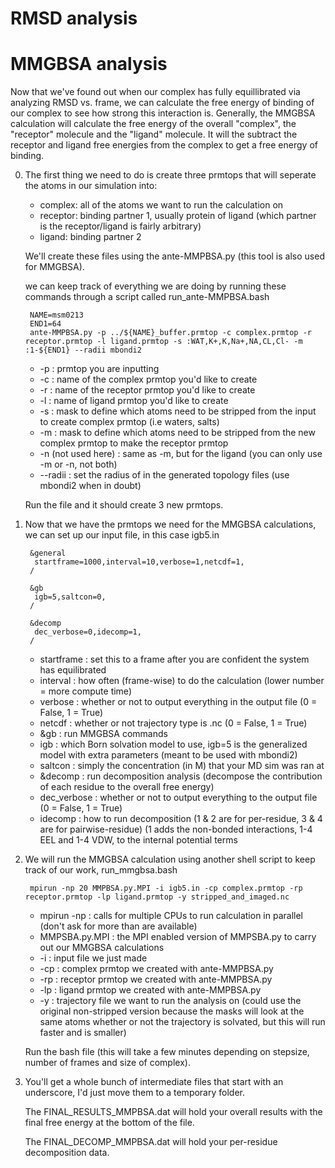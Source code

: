 # RMSD analysis

# MMGBSA analysis
Now that we've found out when our complex has fully equillibrated via analyzing RMSD vs. frame, we can calculate the free energy of binding of our complex to see how strong this interaction is. Generally, the MMGBSA calculation will calculate the free energy of the overall "complex", the "receptor" molecule and the "ligand" molecule. It will the subtract the receptor and ligand free energies from the complex to get a free energy of binding.

0. The first thing we need to do is create three prmtops that will seperate the atoms in our simulation into:
   - complex: all of the atoms we want to run the calculation on
   - receptor: binding partner 1, usually protein of ligand (which partner is the receptor/ligand is fairly arbitrary)
   - ligand: binding partner 2 
        
   We'll create these files using the ante-MMPBSA.py (this tool is also used for MMGBSA). 
        
   we can keep track of everything we are doing by running these commands through a script called run_ante-MMPBSA.bash        

        NAME=msm0213
        END1=64
        ante-MMPBSA.py -p ../${NAME}_buffer.prmtop -c complex.prmtop -r receptor.prmtop -l ligand.prmtop -s :WAT,K+,K,Na+,NA,CL,Cl- -m :1-${END1} --radii mbondi2
        
    - -p : prmtop you are inputting 
    - -c : name of the complex prmtop you'd like to create
    - -r : name of the receptor prmtop  you'd like to create
    - -l : name of ligand prmtop you'd like to create
    - -s : mask to define which atoms need to be stripped from the input to create complex prmtop (i.e waters, salts)
    - -m : mask to define which atoms need to be stripped from the new complex prmtop to make the receptor prmtop
    - -n (not used here) : same as -m, but for the ligand (you can only use -m or -n, not both)
    - --radii : set the radius of in the generated topology files (use mbondi2 when in doubt)
    
    Run the file and it should create 3 new prmtops.
    
1. Now that we have the prmtops we need for the MMGBSA calculations, we can set up our input file, in this case igb5.in
    
        &general 
         startframe=1000,interval=10,verbose=1,netcdf=1,
        /

        &gb
         igb=5,saltcon=0,
        /

        &decomp
         dec_verbose=0,idecomp=1,
        /
    
    - startframe : set this to a frame after you are confident the system has equilibrated
    - interval : how often (frame-wise) to do the calculation (lower number = more compute time)
    - verbose : whether or not to output everything in the output file (0 = False, 1 = True)
    - netcdf : whether or not trajectory type is .nc (0 = False, 1 = True)
    - &gb : run MMGBSA commands
    - igb : which Born solvation model to use, igb=5 is the generalized model with extra parameters (meant to be used with mbondi2)
    - saltcon : simply the concentration (in M) that your MD sim was ran at
    - &decomp : run decomposition analysis (decompose the contribution of each residue to the overall free energy)
    - dec_verbose : whether or not to output everything to the output file (0 = False, 1 = True)
    - idecomp : how to run decomposition (1 & 2 are for per-residue, 3 & 4 are for pairwise-residue) (1 adds the non-bonded interactions,  1-4 EEL and 1-4 VDW, to the internal potential terms
    
2. We will run the MMGBSA calculation using another shell script to keep track of our work, run_mmgbsa.bash

        mpirun -np 20 MMPBSA.py.MPI -i igb5.in -cp complex.prmtop -rp receptor.prmtop -lp ligand.prmtop -y stripped_and_imaged.nc
   
    - mpirun -np : calls for multiple CPUs to run calculation in parallel (don't ask for more than are available)
    - MMPSBA.py.MPI : the MPI enabled version of MMPSBA.py to carry out our MMGBSA calculations
    - -i : input file we just made
    - -cp : complex prmtop we created with ante-MMPBSA.py
    - -rp : receptor prmtop we created with ante-MMPBSA.py
    - -lp : ligand prmtop we created with ante-MMPBSA.py
    - -y : trajectory file we want to run the analysis on (could use the original non-stripped version because the masks will look at the same atoms whether or not the trajectory is solvated, but this will run faster and is smaller)
   
    Run the bash file (this will take a few minutes depending on stepsize, number of frames and size of complex).
   
3. You'll get a whole bunch of intermediate files that start with an underscore, I'd just move them to a temporary folder.
    
    The FINAL_RESULTS_MMPBSA.dat will hold your overall results with the final free energy at the bottom of the file.
    
    The FINAL_DECOMP_MMPBSA.dat will hold your per-residue decomposition data.
    
   